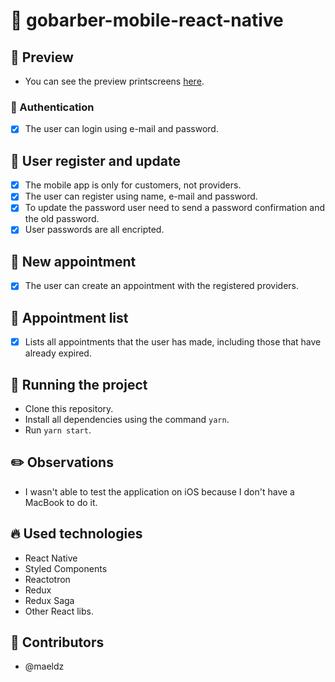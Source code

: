 # :barber: gobarber-mobile-react-native

## :iphone: Preview

- You can see the preview printscreens [here](/preview).

### :key: Authentication

- [x] The user can login using e-mail and password.

## :man: User register and update

- [x] The mobile app is only for customers, not providers.
- [x] The user can register using name, e-mail and password.
- [x] To update the password user need to send a password confirmation and the old password.
- [x] User passwords are all encripted.

## :calendar: New appointment

- [x] The user can create an appointment with the registered providers.

## :round_pushpin: Appointment list

- [x] Lists all appointments that the user has made, including those that have already expired.

## :wrench: Running the project

- Clone this repository.
- Install all dependencies using the command `yarn`.
- Run `yarn start`.

## :pencil2: Observations

- I wasn't able to test the application on iOS because I don't have a MacBook to do it.

## :fire: Used technologies

- React Native
- Styled Components
- Reactotron
- Redux
- Redux Saga
- Other React libs.

## :man: Contributors

- @maeldz
